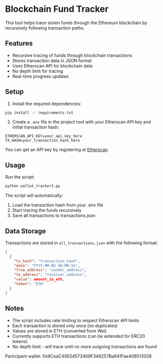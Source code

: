# Blockchain Fund Tracker

This tool helps trace stolen funds through the Ethereum blockchain by recursively following transaction paths.

## Features

- Recursive tracing of funds through blockchain transactions
- Stores transaction data in JSON format
- Uses Etherscan API for blockchain data
- No depth limit for tracing
- Real-time progress updates

## Setup

1. Install the required dependencies:
```bash
pip install -r requirements.txt
```

2. Create a `.env` file in the project root with your Etherscan API key and initial transaction hash:
```
ETHERSCAN_API_KEY=your_api_key_here
TX_HASH=your_transaction_hash_here
```

You can get an API key by registering at [Etherscan](https://etherscan.io/apis).

## Usage

Run the script:
```bash
python wallet_tracker3.py
```

The script will automatically:
1. Load the transaction hash from your .env file
2. Start tracing the funds recursively
3. Save all transactions to transactions.json

## Data Storage

Transactions are stored in `all_transactions.json` with the following format:
```json
[
  {
    "tx_hash": "transaction_hash",
    "date": "YYYY-MM-DD HH:MM:SS",
    "from_address": "sender_address",
    "to_address": "receiver_address",
    "value": amount_in_eth,
    "token": "ETH"
  }
]
```

## Notes

- The script includes rate limiting to respect Etherscan API limits
- Each transaction is stored only once (no duplicates)
- Values are stored in ETH (converted from Wei)
- Currently supports ETH transactions (can be extended for ERC20 tokens)
- No depth limit - will trace until no more outgoing transactions are found 


Participant wallet: 0x9CeaC40E54573409F346257Ba941Fae408513028

